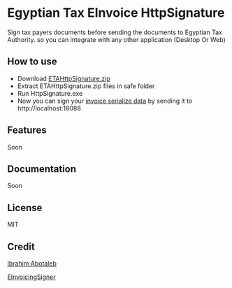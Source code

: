# Egyptian Tax EInvoice HttpSignature
Sign tax payers documents before sending the documents to Egyptian Tax Authority.
so you can integrate with any other application (Desktop Or Web)

## How to use
- Download [ETAHttpSignature.zip](https://github.com/mrkindy/ETAHttpSignature/raw/master/ETAHttpSignature.zip)
- Extract ETAHttpSignature.zip files in safe folder
- Run HttpSignature.exe
- Now you can sign your [invoice serialize data](https://sdk.invoicing.eta.gov.eg/document-serialization-approach/) by sending it to http://localhost:18088

## Features
Soon

## Documentation
Soon

## License
MIT

## Credit
[Ibrahim Abotaleb](https://github.com/mrkindy)

[EInvoicingSigner](https://github.com/bassemAgmi/EInvoicingSigner)
